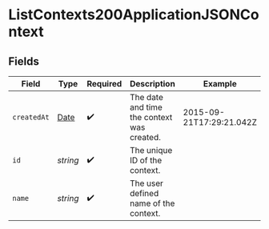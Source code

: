 # ListContexts200ApplicationJSONContext


## Fields

| Field                                                                                         | Type                                                                                          | Required                                                                                      | Description                                                                                   | Example                                                                                       |
| --------------------------------------------------------------------------------------------- | --------------------------------------------------------------------------------------------- | --------------------------------------------------------------------------------------------- | --------------------------------------------------------------------------------------------- | --------------------------------------------------------------------------------------------- |
| `createdAt`                                                                                   | [Date](https://developer.mozilla.org/en-US/docs/Web/JavaScript/Reference/Global_Objects/Date) | :heavy_check_mark:                                                                            | The date and time the context was created.                                                    | 2015-09-21T17:29:21.042Z                                                                      |
| `id`                                                                                          | *string*                                                                                      | :heavy_check_mark:                                                                            | The unique ID of the context.                                                                 |                                                                                               |
| `name`                                                                                        | *string*                                                                                      | :heavy_check_mark:                                                                            | The user defined name of the context.                                                         |                                                                                               |